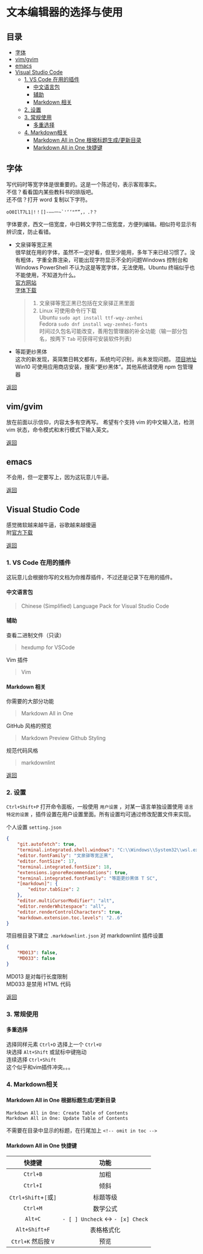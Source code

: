 # 文本编辑器的选择与使用

## 目录 <!-- omit in toc -->

- [字体](#%e5%ad%97%e4%bd%93)
- [vim/gvim](#vimgvim)
- [emacs](#emacs)
- [Visual Studio Code](#visual-studio-code)
  - [1. VS Code 在用的插件](#1-vs-code-%e5%9c%a8%e7%94%a8%e7%9a%84%e6%8f%92%e4%bb%b6)
    - [中文语言包](#%e4%b8%ad%e6%96%87%e8%af%ad%e8%a8%80%e5%8c%85)
    - [辅助](#%e8%be%85%e5%8a%a9)
    - [Markdown 相关](#markdown-%e7%9b%b8%e5%85%b3)
  - [2. 设置](#2-%e8%ae%be%e7%bd%ae)
  - [3. 常规使用](#3-%e5%b8%b8%e8%a7%84%e4%bd%bf%e7%94%a8)
    - [多重选择](#%e5%a4%9a%e9%87%8d%e9%80%89%e6%8b%a9)
  - [4. Markdown相关](#4-markdown%e7%9b%b8%e5%85%b3)
    - [Markdown All in One 根据标题生成/更新目录](#markdown-all-in-one-%e6%a0%b9%e6%8d%ae%e6%a0%87%e9%a2%98%e7%94%9f%e6%88%90%e6%9b%b4%e6%96%b0%e7%9b%ae%e5%bd%95)
    - [Markdown All in One 快捷键](#markdown-all-in-one-%e5%bf%ab%e6%8d%b7%e9%94%ae)

## 字体

写代码时等宽字体是很重要的。这是一个陈述句，表示客观事实。  
不信？看看国内某些教科书的排版吧。  
还不信？打开 word 复制以下字符。  

```普通文本
oO0IlT7L1|!！[]-——一~`'‘‘"“”,，.?？
```

字体要求，西文一倍宽度，中日韩文字符二倍宽度，方便列编辑。相似符号显示有辨识度，防止看错。

- 文泉驿等宽正黑  
  很早就在用的字体，虽然不一定好看，但至少能用，多年下来已经习惯了。没有粗体，字重全靠渲染，可能出现字符显示不全的问题Windows 控制台和 Windows PowerShell 不认为这是等宽字体，无法使用。Ubuntu 终端似乎也不能使用，不知道为什么。  
  <a href="http://wenq.org/wqy2/index.cgi" target="_blank">官方网站</a>  
  <a href="http://wenq.org/wqy2/index.cgi?Download#ZenHei_Stable" target="_blank">字体下载</a>  
  > 1. 文泉驿等宽正黑已包括在文泉驿正黑里面  
  > 2. Linux 可使用命令行下载  
  >    Ubuntu `sudo apt install ttf-wqy-zenhei`  
  >    Fedora `sudo dnf install wqy-zenhei-fonts`  
  >    时间过久包名可能改变，善用包管理器的补全功能（输一部分包名，按两下 `Tab` 可获得可安装软件列表)

- 等距更纱黑体  
  这次的新发现，英简繁日韩文都有，系统均可识别，尚未发现问题。
  [项目地址](https://github.com/be5invis/Sarasa-Gothic)  
  Win10 可使用应用商店安装，搜索“更纱黑体”。其他系统请使用 npm 包管理器  

[返回](#文本编辑器的选择与使用)

## vim/gvim

放在前面以示信仰，内容太多有空再写。
希望有个支持 vim 的中文输入法，检测 vim 状态，命令模式和末行模式下输入英文。  

[返回](#文本编辑器的选择与使用)

## emacs

不会用，但一定要写上，因为这玩意儿牛逼。  

[返回](#文本编辑器的选择与使用)

## Visual Studio Code

感觉微软越来越牛逼，谷歌越来越傻逼  
附[官方下载](https://code.visualstudio.com/)  

[返回](#文本编辑器的选择与使用)

### 1. VS Code 在用的插件

这玩意儿会根据你写的文档为你推荐插件，不过还是记录下在用的插件。

#### 中文语言包

> Chinese (Simplified) Language Pack for Visual Studio Code

#### 辅助

查看二进制文件（只读）  
> hexdump for VSCode

Vim 插件
> Vim

#### Markdown 相关

你需要的大部分功能
> Markdown All in One

GitHub 风格的预览
> Markdown Preview Github Styling

规范代码风格
> markdownlint

[返回](#文本编辑器的选择与使用)

### 2. 设置

`Ctrl+Shift+P` 打开命令面板，一般使用 `用户设置` ，对某一语言单独设置使用 `语言特定的设置` ，插件设置在用户设置里面。所有设置均可通过修改配置文件来实现。

个人设置 `setting.json`

```json
{
    "git.autofetch": true,
    "terminal.integrated.shell.windows": "C:\\Windows\\System32\\wsl.exe",
    "editor.fontFamily": "文泉驿等宽正黑",
    "editor.fontSize": 17,
    "terminal.integrated.fontSize": 18,
    "extensions.ignoreRecommendations": true,
    "terminal.integrated.fontFamily": "等距更纱黑体 T SC",
    "[markdown]": {
        "editor.tabSize": 2
    },
    "editor.multiCursorModifier": "alt",
    "editor.renderWhitespace": "all",
    "editor.renderControlCharacters": true,
    "markdown.extension.toc.levels": "2..6"
}
```

项目根目录下建立 `.markdownlint.json` 对 markdownlint 插件设置

```json
{
    "MD013": false,
    "MD033": false
}
```

MD013 是对每行长度限制  
MD033 是禁用 HTML 代码

[返回](#文本编辑器的选择与使用)

### 3. 常规使用

#### 多重选择

选择同样元素 `Ctrl+D` 选择上一个 `Ctrl+U`  
块选择 `Alt+Shift` 或鼠标中键拖动  
连续选择 `Ctrl+Shift`  
这个似乎和vim插件冲突。。。

### 4. Markdown相关

#### Markdown All in One 根据标题生成/更新目录

```VS Code
Markdown All in One: Create Table of Contents
Markdown All in One: Update Table of Contents
```

不需要在目录中显示的标题，在行尾加上 `<!-- omit in toc -->`

#### Markdown All in One 快捷键

|        快捷键         |               功能                |
| :-------------------: | :-------------------------------: |
|       `Ctrl+B`        |               加粗                |
|       `Ctrl+I`        |               倾斜                |
| `Ctrl+Shift`+`[`或`]` |             标题等级              |
|       `Ctrl+M`        |             数学公式              |
|        `Alt+C`        | `- [ ] Uncheck` <-> `- [x] Check` |
|     `Alt+Shift+F`     |            表格格式化             |
|  `Ctrl+K` 然后按 `V`  |               预览                |
